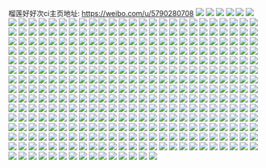 榴莲好好次ci主页地址: https://weibo.com/u/5790280708 
![](https://wx4.sinaimg.cn/mw2000/006jRqwkgy1h94dehfdhvj30u01syjw3.jpg) 
![](https://wx4.sinaimg.cn/mw2000/006jRqwkgy1h945n4yld0j30u01sydk5.jpg) 
![](https://wx4.sinaimg.cn/mw2000/006jRqwkgy1h92jctclkcj30u011p7bg.jpg) 
![](https://wx4.sinaimg.cn/mw2000/006jRqwkgy1h907l59gknj30u01hcnd0.jpg) 
![](https://wx4.sinaimg.cn/mw2000/006jRqwkgy1h907l4nckfj30u01hck5c.jpg) 
![](https://wx4.sinaimg.cn/mw2000/006jRqwkgy1h88nx9wt2mj30u0140n4g.jpg) 
![](https://wx4.sinaimg.cn/mw2000/006jRqwkgy1h88nx8t9axj30u0191n67.jpg) 
![](https://wx4.sinaimg.cn/mw2000/006jRqwkgy1h88nx9ddfsj30u0140jyn.jpg) 
![](https://wx4.sinaimg.cn/mw2000/006jRqwkgy1h88nxc094lj30u0140n3c.jpg) 
![](https://wx4.sinaimg.cn/mw2000/006jRqwkgy1h88nx85jfkj30u013idkm.jpg) 
![](https://wx4.sinaimg.cn/mw2000/006jRqwkgy1h88nxbha1mj30u0140grt.jpg) 
![](https://wx4.sinaimg.cn/mw2000/006jRqwkgy1h88nxai9hfj30u014045l.jpg) 
![](https://wx4.sinaimg.cn/mw2000/006jRqwkgy1h88nxazwazj30u0140afu.jpg) 
![](https://wx4.sinaimg.cn/mw2000/006jRqwkgy1h88nxcij91j30u014045k.jpg) 
![](https://wx4.sinaimg.cn/mw2000/006jRqwkgy1h8595b1x5vj30tc0tc40a.jpg) 
![](https://wx4.sinaimg.cn/mw2000/006jRqwkgy1h82r7xejmij30u014044l.jpg) 
![](https://wx4.sinaimg.cn/mw2000/006jRqwkgy1h82r7wk6eqj30u01400yf.jpg) 
![](https://wx4.sinaimg.cn/mw2000/006jRqwkgy1h82r7wxsn5j30u0140al6.jpg) 
![](https://wx4.sinaimg.cn/mw2000/006jRqwkgy1h7ecrugshgj30u0140qdi.jpg) 
![](https://wx4.sinaimg.cn/mw2000/006jRqwkgy1h7ecruul4fj30u014045a.jpg) 
![](https://wx4.sinaimg.cn/mw2000/006jRqwkgy1h7ecs0b992j30u0140n6a.jpg) 
![](https://wx4.sinaimg.cn/mw2000/006jRqwkgy1h7ecs0s313j30u0140whq.jpg) 
![](https://wx4.sinaimg.cn/mw2000/006jRqwkgy1h7ecrzsf3ij30u01hc10y.jpg) 
![](https://wx4.sinaimg.cn/mw2000/006jRqwkgy1h7c6leyairj31400u0wke.jpg) 
![](https://wx4.sinaimg.cn/mw2000/006jRqwkgy1h7c6l61pk3j31230sk47v.jpg) 
![](https://wx4.sinaimg.cn/mw2000/006jRqwkgy1h75wc01k6aj30u00u0qb8.jpg) 
![](https://wx4.sinaimg.cn/mw2000/006jRqwkgy1h75wbv8o1pj30u00u0myl.jpg) 
![](https://wx4.sinaimg.cn/mw2000/006jRqwkgy1h75wc13uswj30u01hctn6.jpg) 
![](https://wx4.sinaimg.cn/mw2000/006jRqwkgy1h71dw5uhi2j31410u0k1u.jpg) 
![](https://wx4.sinaimg.cn/mw2000/006jRqwkgy1h71dw59l1nj31400u0am0.jpg) 
![](https://wx4.sinaimg.cn/mw2000/006jRqwkgy1h6vtfzxvfsj30u014013f.jpg) 
![](https://wx4.sinaimg.cn/mw2000/006jRqwkgy1h6vtg1lx9gj30u01407df.jpg) 
![](https://wx4.sinaimg.cn/mw2000/006jRqwkgy1h6vtg4agunj30u0140qcv.jpg) 
![](https://wx4.sinaimg.cn/mw2000/006jRqwkgy1h6vtg3wydej30u0140k3w.jpg) 
![](https://wx4.sinaimg.cn/mw2000/006jRqwkgy1h6vtg2eyg8j30u0140n76.jpg) 
![](https://wx4.sinaimg.cn/mw2000/006jRqwkgy1h6vtg30ffaj30u0141k66.jpg) 
![](https://wx4.sinaimg.cn/mw2000/006jRqwkgy1h6vtg22d0dj30u014013i.jpg) 
![](https://wx4.sinaimg.cn/mw2000/006jRqwkgy1h6vtg17kfsj30u0140qfk.jpg) 
![](https://wx4.sinaimg.cn/mw2000/006jRqwkgy1h6tbdqilryj30u0140n11.jpg) 
![](https://wx4.sinaimg.cn/mw2000/006jRqwkgy1h6tbdngksfj30u0140q88.jpg) 
![](https://wx4.sinaimg.cn/mw2000/006jRqwkgy1h6tbdpppjsj30u0140n4g.jpg) 
![](https://wx4.sinaimg.cn/mw2000/006jRqwkgy1h6tbdyf3qaj30sg7dh7wi.jpg) 
![](https://wx4.sinaimg.cn/mw2000/006jRqwkgy1h6tbduc1vjj30sg5uye81.jpg) 
![](https://wx4.sinaimg.cn/mw2000/006jRqwkgy1h6tbe1nzufj30sg5ejnpd.jpg) 
![](https://wx4.sinaimg.cn/mw2000/006jRqwkgy1h6tbdmwkpcj30u00u043k.jpg) 
![](https://wx4.sinaimg.cn/mw2000/006jRqwkgy1h6tbdp1cljj30u0140wma.jpg) 
![](https://wx4.sinaimg.cn/mw2000/006jRqwkgy1h6tbdocmd7j30u014011m.jpg) 
![](https://wx4.sinaimg.cn/mw2000/006jRqwkgy1h6ny84t3ijj30u0140jx5.jpg) 
![](https://wx4.sinaimg.cn/mw2000/006jRqwkgy1h6ny858cjtj30u01417an.jpg) 
![](https://wx4.sinaimg.cn/mw2000/006jRqwkgy1h6m2y7authj30u0140thb.jpg) 
![](https://wx4.sinaimg.cn/mw2000/006jRqwkgy1h6m2y8v20dj30u0140wnn.jpg) 
![](https://wx4.sinaimg.cn/mw2000/006jRqwkgy1h6m2yahyluj30u011igwr.jpg) 
![](https://wx4.sinaimg.cn/mw2000/006jRqwkgy1h6m2y6nq0hj30u00u0tfz.jpg) 
![](https://wx4.sinaimg.cn/mw2000/006jRqwkgy1h6m2y7qkcvj30u0140aez.jpg) 
![](https://wx4.sinaimg.cn/mw2000/006jRqwkgy1h6m2y98h02j30u10u078m.jpg) 
![](https://wx4.sinaimg.cn/mw2000/006jRqwkgy1h6m2y9s3ktj30u0140jzj.jpg) 
![](https://wx4.sinaimg.cn/mw2000/006jRqwkgy1h6m2y89fjsj30u00u0q98.jpg) 
![](https://wx4.sinaimg.cn/mw2000/006jRqwkgy1h6m2yb22hsj30u0191ajs.jpg) 
![](https://wx4.sinaimg.cn/mw2000/006jRqwkgy1h6fl3w14toj30u01sywgy.jpg) 
![](https://wx4.sinaimg.cn/mw2000/006jRqwkgy1h6fl3wuswfj30u01sygn3.jpg) 
![](https://wx4.sinaimg.cn/mw2000/006jRqwkgy1h6d6hrfj6qj30u01syte1.jpg) 
![](https://wx4.sinaimg.cn/mw2000/006jRqwkgy1h6azx4cbqej30u018zn0v.jpg) 
![](https://wx4.sinaimg.cn/mw2000/006jRqwkgy1h6azx56rpoj31400u0dlc.jpg) 
![](https://wx4.sinaimg.cn/mw2000/006jRqwkgy1h6azx2s2kjj30u0140q41.jpg) 
![](https://wx4.sinaimg.cn/mw2000/006jRqwkgy1h6azx3e51ej30u0140gmp.jpg) 
![](https://wx4.sinaimg.cn/mw2000/006jRqwkgy1h5mh82q6m4j30u013zdkw.jpg) 
![](https://wx4.sinaimg.cn/mw2000/006jRqwkgy1h5mh1g1q3zj30u0140450.jpg) 
![](https://wx4.sinaimg.cn/mw2000/006jRqwkgy1h5lm9z3vmyj30u01hcwmf.jpg) 
![](https://wx4.sinaimg.cn/mw2000/006jRqwkgy1h5kn290yauj30u00u0wk2.jpg) 
![](https://wx4.sinaimg.cn/mw2000/006jRqwkgy1h5i4lw9o3rj30u0140dn6.jpg) 
![](https://wx4.sinaimg.cn/mw2000/006jRqwkgy1h5i4lx5105j30u014047n.jpg) 
![](https://wx4.sinaimg.cn/mw2000/006jRqwkgy1h5i4lwoc7kj30u00u0n54.jpg) 
![](https://wx4.sinaimg.cn/mw2000/006jRqwkgy1h5i4lvswauj30u10u0n2k.jpg) 
![](https://wx4.sinaimg.cn/mw2000/006jRqwkgy1h5hjb7lj6nj30u0140gx2.jpg) 
![](https://wx4.sinaimg.cn/mw2000/006jRqwkgy1h5fmn0z0g0j30u01407cs.jpg) 
![](https://wx4.sinaimg.cn/mw2000/006jRqwkgy1h5fmn27gnaj30u0140n50.jpg) 
![](https://wx4.sinaimg.cn/mw2000/006jRqwkgy1h5fmn1nqopj30u0140qct.jpg) 
![](https://wx4.sinaimg.cn/mw2000/006jRqwkgy1h5fmrgag5oj30u00u00vu.jpg) 
![](https://wx4.sinaimg.cn/mw2000/006jRqwkgy1h5fmn2oqz3j30u00u0gqm.jpg) 
![](https://wx4.sinaimg.cn/mw2000/006jRqwkgy1h5b39eiwhsj31400u0akh.jpg) 
![](https://wx4.sinaimg.cn/mw2000/006jRqwkgy1h5b39f3mljj30u013jwmi.jpg) 
![](https://wx4.sinaimg.cn/mw2000/006jRqwkgy1h5b39g9yfvj30u00u0n6m.jpg) 
![](https://wx4.sinaimg.cn/mw2000/006jRqwkgy1h594nyfszjj30u01hczvh.jpg) 
![](https://wx4.sinaimg.cn/mw2000/006jRqwkgy1h594ny1f5dj30u00u0gw1.jpg) 
![](https://wx4.sinaimg.cn/mw2000/006jRqwkgy1h552moucqvj30u01sygq9.jpg) 
![](https://wx4.sinaimg.cn/mw2000/006jRqwkgy1h50ms88kv5j30u01400y6.jpg) 
![](https://wx4.sinaimg.cn/mw2000/006jRqwkgy1h4zk41qe3pj30u01sytek.jpg) 
![](https://wx4.sinaimg.cn/mw2000/006jRqwkgy1h4jjl4kne6j32c02c0x6q.jpg) 
![](https://wx4.sinaimg.cn/mw2000/006jRqwkgy1h4jjl0upm6j31df1dett3.jpg) 
![](https://wx4.sinaimg.cn/mw2000/006jRqwkgy1h4iyj2qo2wj30u00u0wiw.jpg) 
![](https://wx4.sinaimg.cn/mw2000/006jRqwkgy1h4h8h83lwcj31400u0thj.jpg) 
![](https://wx4.sinaimg.cn/mw2000/006jRqwkgy1h4h8h9xcrcj30u00u0afd.jpg) 
![](https://wx4.sinaimg.cn/mw2000/006jRqwkgy1h4ddjebpe4j30u0140thd.jpg) 
![](https://wx4.sinaimg.cn/mw2000/006jRqwkgy1h4ddjdpcq3j30u0140wnt.jpg) 
![](https://wx4.sinaimg.cn/mw2000/006jRqwkgy1h4ddjf7syqj30u014011v.jpg) 
![](https://wx4.sinaimg.cn/mw2000/006jRqwkgy1h4715qpfdwj30mi0midfs.jpg) 
![](https://wx4.sinaimg.cn/mw2000/006jRqwkgy1h3yq55dp55j30u00u0wlx.jpg) 
![](https://wx4.sinaimg.cn/mw2000/006jRqwkgy1h3yq57ci82j30u00u0k00.jpg) 
![](https://wx4.sinaimg.cn/mw2000/006jRqwkgy1h3yq56cc01j30u00u0tgh.jpg) 
![](https://wx4.sinaimg.cn/mw2000/006jRqwkgy1h3wfapppunj30u01400xt.jpg) 
![](https://wx4.sinaimg.cn/mw2000/006jRqwkgy1h3wfarxoluj30u00u044e.jpg) 
![](https://wx4.sinaimg.cn/mw2000/006jRqwkgy1h3wfase1bpj30u00u0n4c.jpg) 
![](https://wx4.sinaimg.cn/mw2000/006jRqwkgy1h3wfass7adj30u00u0tek.jpg) 
![](https://wx4.sinaimg.cn/mw2000/006jRqwkgy1h3wfaqszthj30u10u00wh.jpg) 
![](https://wx4.sinaimg.cn/mw2000/006jRqwkgy1h3wfatekhxj30u00u0gre.jpg) 
![](https://wx4.sinaimg.cn/mw2000/006jRqwkgy1h3wfargixpj30u0140dp7.jpg) 
![](https://wx4.sinaimg.cn/mw2000/006jRqwkgy1h3wfap3uknj30u014012t.jpg) 
![](https://wx4.sinaimg.cn/mw2000/006jRqwkly1h3pggrh7p2j30u00u0tcn.jpg) 
![](https://wx4.sinaimg.cn/mw2000/006jRqwkly1h3pggu168fj30u10u0ahc.jpg) 
![](https://wx4.sinaimg.cn/mw2000/006jRqwkly1h3pggtfk16j30u00u07er.jpg) 
![](https://wx4.sinaimg.cn/mw2000/006jRqwkly1h3pggsekd3j30u00u0k1u.jpg) 
![](https://wx4.sinaimg.cn/mw2000/006jRqwkgy1h3p38kqqiwj30u018z453.jpg) 
![](https://wx4.sinaimg.cn/mw2000/006jRqwkgy1h3n3tuewqqj30u01400zf.jpg) 
![](https://wx4.sinaimg.cn/mw2000/006jRqwkgy1h3n3tuvpwqj31400u00xo.jpg) 
![](https://wx4.sinaimg.cn/mw2000/006jRqwkgy1h3n3ttrxmmj30u0140q8q.jpg) 
![](https://wx4.sinaimg.cn/mw2000/006jRqwkgy1h3jpldmbssj30su1fbdkb.jpg) 
![](https://wx4.sinaimg.cn/mw2000/006jRqwkgy1h3i4fc25trj30u01sy7a0.jpg) 
![](https://wx4.sinaimg.cn/mw2000/006jRqwkgy1h3453v5f92j30u0140gq5.jpg) 
![](https://wx4.sinaimg.cn/mw2000/006jRqwkgy1h30uf5y4wyj30tx0r177n.jpg) 
![](https://wx4.sinaimg.cn/mw2000/006jRqwkgy1h2zn2gylfbj30u01sy46h.jpg) 
![](https://wx4.sinaimg.cn/mw2000/006jRqwkgy1h2yk9qi72ij30re10pain.jpg) 
![](https://wx4.sinaimg.cn/mw2000/006jRqwkgy1h2xodk6f1vj30i909u3zd.jpg) 
![](https://wx4.sinaimg.cn/mw2000/006jRqwkgy1h2rpkutp1bj30pj1lrdyo.jpg) 
![](https://wx4.sinaimg.cn/mw2000/006jRqwkgy1h2qpc0euv8j32bz2bzb2b.jpg) 
![](https://wx4.sinaimg.cn/mw2000/006jRqwkgy1h2qpfjzp5sj32bz2bzqv9.jpg) 
![](https://wx4.sinaimg.cn/mw2000/006jRqwkgy1h2qpgjxzuqj32bz2bznpg.jpg) 
![](https://wx4.sinaimg.cn/mw2000/006jRqwkgy1h2qpdsuskcj32bz2bze83.jpg) 
![](https://wx4.sinaimg.cn/mw2000/006jRqwkgy1h2qpfw4uumj33402c0b2a.jpg) 
![](https://wx4.sinaimg.cn/mw2000/006jRqwkgy1h2qpeqygvwj32c03407wk.jpg) 
![](https://wx4.sinaimg.cn/mw2000/006jRqwkgy1h2qpd65vhfj32c0340u0z.jpg) 
![](https://wx4.sinaimg.cn/mw2000/006jRqwkgy1h2qpfre52mj32bz2bzqv5.jpg) 
![](https://wx4.sinaimg.cn/mw2000/006jRqwkgy1h2qpce23smj321t2qfu0y.jpg) 
![](https://wx4.sinaimg.cn/mw2000/006jRqwkgy1h2ptr5jercj31sc2dsqv6.jpg) 
![](https://wx4.sinaimg.cn/mw2000/006jRqwkgy1h2l2l1tsjkj30wi1yckjl.jpg) 
![](https://wx4.sinaimg.cn/mw2000/006jRqwkgy1h2k17nn0m7j30wi1ycqfw.jpg) 
![](https://wx4.sinaimg.cn/mw2000/006jRqwkgy1h2i7xx697jj3094094q33.jpg) 
![](https://wx4.sinaimg.cn/mw2000/006jRqwkgy1h2cizqltlpj30wi1yc1ky.jpg) 
![](https://wx4.sinaimg.cn/mw2000/006jRqwkgy1h2cizofh2zj30wi1yc000.jpg) 
![](https://wx4.sinaimg.cn/mw2000/006jRqwkgy1h2a2n1dt3cj30n01dsatp.jpg) 
![](https://wx4.sinaimg.cn/mw2000/006jRqwkgy1h23stqfvjej30u00u00y5.jpg) 
![](https://wx4.sinaimg.cn/mw2000/006jRqwkgy1h23dwri5r3j30u00u07bx.jpg) 
![](https://wx4.sinaimg.cn/mw2000/006jRqwkgy1h23c13nubxj30n01dsqat.jpg) 
![](https://wx4.sinaimg.cn/mw2000/006jRqwkgy1h2125acdhvj30k5194tar.jpg) 
![](https://wx4.sinaimg.cn/mw2000/006jRqwkgy1h2125au12fj30u00u0788.jpg) 
![](https://wx4.sinaimg.cn/mw2000/006jRqwkgy1h1trug5gsvj30j60igt9w.jpg) 
![](https://wx4.sinaimg.cn/mw2000/006jRqwkgy1h18iws5t9wj3228228e82.jpg) 
![](https://wx4.sinaimg.cn/mw2000/006jRqwkgy1h18iw1gokdj32c03407wl.jpg) 
![](https://wx4.sinaimg.cn/mw2000/006jRqwkgy1h18iw4yo5yj329e30i1l1.jpg) 
![](https://wx4.sinaimg.cn/mw2000/006jRqwkgy1h18iwvgb3sj32c0340hdv.jpg) 
![](https://wx4.sinaimg.cn/mw2000/006jRqwkgy1h18ek3c0hpj32c02bz7wj.jpg) 
![](https://wx4.sinaimg.cn/mw2000/006jRqwkgy1h0t4k04jwyj30u0140jvz.jpg) 
![](https://wx4.sinaimg.cn/mw2000/006jRqwkgy1h0rdyryrbcj31lw1lwb10.jpg) 
![](https://wx4.sinaimg.cn/mw2000/006jRqwkgy1h0rdygegw9j33402c0hdu.jpg) 
![](https://wx4.sinaimg.cn/mw2000/006jRqwkgy1h0rdyt629ij31rg1rg1kx.jpg) 
![](https://wx4.sinaimg.cn/mw2000/006jRqwkgy1h0rdyibdjij32c03404qq.jpg) 
![](https://wx4.sinaimg.cn/mw2000/006jRqwkgy1h0rdymksm1j32c02c0e82.jpg) 
![](https://wx4.sinaimg.cn/mw2000/006jRqwkgy1h0rdykf2i8j32c02bzb2a.jpg) 
![](https://wx4.sinaimg.cn/mw2000/006jRqwkgy1h0rdyoo0g4j32c02c0e82.jpg) 
![](https://wx4.sinaimg.cn/mw2000/006jRqwkgy1h0rdyr0au3j32c02c0kjm.jpg) 
![](https://wx4.sinaimg.cn/mw2000/006jRqwkgy1h0rdyeddgmj31p51p54ie.jpg) 
![](https://wx4.sinaimg.cn/mw2000/006jRqwkgy1h0nte2kbr0j31sc2ds4qq.jpg) 
![](https://wx4.sinaimg.cn/mw2000/006jRqwkgy1h0ntdwemptj32c02c0hdv.jpg) 
![](https://wx4.sinaimg.cn/mw2000/006jRqwkgy1h0nte688p4j31sc2dsx6p.jpg) 
![](https://wx4.sinaimg.cn/mw2000/006jRqwkgy1h0ntdzce6kj32c02c01ky.jpg) 
![](https://wx4.sinaimg.cn/mw2000/006jRqwkgy1h0ntekgv2kj32c02c01ky.jpg) 
![](https://wx4.sinaimg.cn/mw2000/006jRqwkgy1h0nte3mt3yj30xs0xs7iw.jpg) 
![](https://wx4.sinaimg.cn/mw2000/006jRqwkgy1h0n0l233b9j30u01t0dqd.jpg) 
![](https://wx4.sinaimg.cn/mw2000/006jRqwkgy1h0mea0uxssj30u03p17wh.jpg) 
![](https://wx4.sinaimg.cn/mw2000/006jRqwkgy1h0mbjhb9gmj30ql0mjgo1.jpg) 
![](https://wx4.sinaimg.cn/mw2000/006jRqwkgy1h08tt3imzmj30u01t0dky.jpg) 
![](https://wx4.sinaimg.cn/mw2000/006jRqwkgy1h08cq2d3moj303a02z745.jpg) 
![](https://wx4.sinaimg.cn/mw2000/006jRqwkgy1h03wyh4dh2j31400u0td1.jpg) 
![](https://wx4.sinaimg.cn/mw2000/006jRqwkgy1h03wyi16u1j31400u0782.jpg) 
![](https://wx4.sinaimg.cn/mw2000/006jRqwkgy1h03638thrjj32eo37k1kz.jpg) 
![](https://wx4.sinaimg.cn/mw2000/006jRqwkgy1h01nzaxr2ej30u01t0440.jpg) 
![](https://wx4.sinaimg.cn/mw2000/006jRqwkgy1h01710ds5aj30qo0qogpm.jpg) 
![](https://wx4.sinaimg.cn/mw2000/006jRqwkgy1h01710wfzwj30qo0qoacv.jpg) 
![](https://wx4.sinaimg.cn/mw2000/006jRqwkgy1gzyus1v1raj32eo37kx6q.jpg) 
![](https://wx4.sinaimg.cn/mw2000/006jRqwkgy1gzyus4xs9rj32eo37k4qr.jpg) 
![](https://wx4.sinaimg.cn/mw2000/006jRqwkgy1gzwktrfhncj306g05wq2x.jpg) 
![](https://wx4.sinaimg.cn/mw2000/006jRqwkgy1gzu2yropw1j30u00u07as.jpg) 
![](https://wx4.sinaimg.cn/mw2000/006jRqwkgy1gzu2ytdhyqj30u00u00xv.jpg) 
![](https://wx4.sinaimg.cn/mw2000/006jRqwkgy1gzsx9dr4nlj30u01t07iq.jpg) 
![](https://wx4.sinaimg.cn/mw2000/006jRqwkgy1gzshv34xcuj30qo0dut9g.jpg) 
![](https://wx4.sinaimg.cn/mw2000/006jRqwkgy1gzs5f12blrj31400u010b.jpg) 
![](https://wx4.sinaimg.cn/mw2000/006jRqwkgy1gzqalvj696j31yb1ybb2a.jpg) 
![](https://wx4.sinaimg.cn/mw2000/006jRqwkgy1gzlr9ucekej30u01t0doe.jpg) 
![](https://wx4.sinaimg.cn/mw2000/006jRqwkgy1gzlc3ybbg9j306g05wt8v.jpg) 
![](https://wx4.sinaimg.cn/mw2000/006jRqwkgy1gzh381nh6jj322f22fb2a.jpg) 
![](https://wx4.sinaimg.cn/mw2000/006jRqwkgy1gzet377ip9j30qo0s3gqf.jpg) 
![](https://wx4.sinaimg.cn/mw2000/006jRqwkgy1gzess7zmtwj30sk0j1n5l.jpg) 
![](https://wx4.sinaimg.cn/mw2000/006jRqwkgy1gzcj7190ruj30qn0fc751.jpg) 
![](https://wx4.sinaimg.cn/mw2000/006jRqwkgy1gzcj7a3qugj30qo0pagn1.jpg) 
![](https://wx4.sinaimg.cn/mw2000/006jRqwkgy1gz6u3oclt3j30lb0eldgm.jpg) 
![](https://wx4.sinaimg.cn/mw2000/006jRqwkgy1gz6tz0g74bj30u01t0n0j.jpg) 
![](https://wx4.sinaimg.cn/mw2000/006jRqwkgy1gz5gv9v16hj306g05wt8v.jpg) 
![](https://wx4.sinaimg.cn/mw2000/006jRqwkgy1gyxivcknafj32c02c0qv6.jpg) 
![](https://wx4.sinaimg.cn/mw2000/006jRqwkgy1gyxbq7rrvcj30u01t0qdp.jpg) 
![](https://wx4.sinaimg.cn/mw2000/006jRqwkgy1gyxbeaerjpj31400u0q8x.jpg) 
![](https://wx4.sinaimg.cn/mw2000/006jRqwkgy1gyxb6joiesj30u00u0guz.jpg) 
![](https://wx4.sinaimg.cn/mw2000/006jRqwkgy1gyxb6mrhtlj30u00u013c.jpg) 
![](https://wx4.sinaimg.cn/mw2000/006jRqwkgy1gyxb6pa6h0j30u00u0wkk.jpg) 
![](https://wx4.sinaimg.cn/mw2000/006jRqwkgy1gyxb6qtancj30u00u0jwn.jpg) 
![](https://wx4.sinaimg.cn/mw2000/006jRqwkgy1gyx6e5exv4j30u01t0gvi.jpg) 
![](https://wx4.sinaimg.cn/mw2000/006jRqwkgy1gywxo9lq7lj30u01400wm.jpg) 
![](https://wx4.sinaimg.cn/mw2000/006jRqwkgy1gyvzkhxjvjj30u00y1n12.jpg) 
![](https://wx4.sinaimg.cn/mw2000/006jRqwkgy1gyvbwmob09j32c03404qr.jpg) 
![](https://wx4.sinaimg.cn/mw2000/006jRqwkgy1gyvbwfxhqvj31yo1h0b29.jpg) 
![](https://wx4.sinaimg.cn/mw2000/006jRqwkgy1gyvbwzr6p5j32c01r0u0x.jpg) 
![](https://wx4.sinaimg.cn/mw2000/006jRqwkgy1gyvbwr53j5j31f81wa4qp.jpg) 
![](https://wx4.sinaimg.cn/mw2000/006jRqwkgy1gyvbxop699j32c0340b2a.jpg) 
![](https://wx4.sinaimg.cn/mw2000/006jRqwkgy1gyvbx24rguj30vc15stph.jpg) 
![](https://wx4.sinaimg.cn/mw2000/006jRqwkgy1gyvbx6mgnhj32by33zx6q.jpg) 
![](https://wx4.sinaimg.cn/mw2000/006jRqwkgy1gyvbxq0w03j30mg0cmmzk.jpg) 
![](https://wx4.sinaimg.cn/mw2000/006jRqwkgy1gyvbxhxy1qj32c02c0x6q.jpg) 
![](https://wx4.sinaimg.cn/mw2000/006jRqwkgy1gyu5yc6r3kj319j1kwdox.jpg) 
![](https://wx4.sinaimg.cn/mw2000/006jRqwkgy1gyu5sr1u8rj30u00u0tbv.jpg) 
![](https://wx4.sinaimg.cn/mw2000/006jRqwkgy1gyu5sseezfj30u00u0n0b.jpg) 
![](https://wx4.sinaimg.cn/mw2000/006jRqwkgy1gyu5stjbu5j30u00u0tc1.jpg) 
![](https://wx4.sinaimg.cn/mw2000/006jRqwkgy1gyu5sxmz01j31o01o07wh.jpg) 
![](https://wx4.sinaimg.cn/mw2000/006jRqwkgy1gytjxujiejj30fa1f6td5.jpg) 
![](https://wx4.sinaimg.cn/mw2000/006jRqwkgy1gyj81jhtamj30u0140wiy.jpg) 
![](https://wx4.sinaimg.cn/mw2000/006jRqwkgy1gyi4p8f96sj30u01t0k1l.jpg) 
![](https://wx4.sinaimg.cn/mw2000/006jRqwkgy1gycnaqql9uj32eo37k1kz.jpg) 
![](https://wx4.sinaimg.cn/mw2000/006jRqwkgy1gycnbdrtrrj30u01400y6.jpg) 
![](https://wx4.sinaimg.cn/mw2000/006jRqwkgy1gycn01cvb6j30e70e73yu.jpg) 
![](https://wx4.sinaimg.cn/mw2000/006jRqwkgy1gy8teayda8j30u01t011p.jpg) 
![](https://wx4.sinaimg.cn/mw2000/006jRqwkgy1gy8lwnlli9j30u0140wmp.jpg) 
![](https://wx4.sinaimg.cn/mw2000/006jRqwkgy1gy4jmqclk2j30rd0nhdh7.jpg) 
![](https://wx4.sinaimg.cn/mw2000/006jRqwkgy1gy2ydtkhtrj30u0140grc.jpg) 
![](https://wx4.sinaimg.cn/mw2000/006jRqwkgy1gy0g9njdh6j30u01t04c2.jpg) 
![](https://wx4.sinaimg.cn/mw2000/006jRqwkgy1gxxgexz10zj32c02c0e82.jpg) 
![](https://wx4.sinaimg.cn/mw2000/006jRqwkgy1gxqghbp0fmj32dc35se86.jpg) 
![](https://wx4.sinaimg.cn/mw2000/006jRqwkgy1gxbk0cg0wtj32c02c07wi.jpg) 
![](https://wx4.sinaimg.cn/mw2000/006jRqwkgy1gx6pzcr9v0j31400u0458.jpg) 
![](https://wx4.sinaimg.cn/mw2000/006jRqwkgy1gx24uhh5mzj30jg0gijsn.jpg) 
![](https://wx4.sinaimg.cn/mw2000/006jRqwkgy1gwmc7iix13j32892z0npe.jpg) 
![](https://wx4.sinaimg.cn/mw2000/006jRqwkgy1gwmc7wvqigj32c0340x6q.jpg) 
![](https://wx4.sinaimg.cn/mw2000/006jRqwkgy1gwe6dp6x4cj30p20es3zz.jpg) 
![](https://wx4.sinaimg.cn/mw2000/006jRqwkgy1gw630axeugj30qo0hldh2.jpg) 
![](https://wx4.sinaimg.cn/mw2000/006jRqwkgy1gw1cbjsqv3j32eo37kx6p.jpg) 
![](https://wx4.sinaimg.cn/mw2000/006jRqwkgy1gw1cbe02ulj32eo37k4qq.jpg) 
![](https://wx4.sinaimg.cn/mw2000/006jRqwkgy1gvyzsxf5tej30q01f6q98.jpg) 
![](https://wx4.sinaimg.cn/mw2000/006jRqwkgy1gvxs6c49yyj32c02c07wi.jpg) 
![](https://wx4.sinaimg.cn/mw2000/006jRqwkgy1gvxs5onzvdj32eo37k4qr.jpg) 
![](https://wx4.sinaimg.cn/mw2000/006jRqwkgy1gvxs6h6leoj32eo37knpe.jpg) 
![](https://wx4.sinaimg.cn/mw2000/006jRqwkgy1gvxs66p3l3j32eo37khdv.jpg) 
![](https://wx4.sinaimg.cn/mw2000/006jRqwkgy1gvxs5vg7v2j32eo37k1l1.jpg) 
![](https://wx4.sinaimg.cn/mw2000/006jRqwkgy1gvxs60zdi5j32eo37kx6q.jpg) 
![](https://wx4.sinaimg.cn/mw2000/006jRqwkgy1gvw8yecaotj32eo37kx6q.jpg) 
![](https://wx4.sinaimg.cn/mw2000/006jRqwkgy1gvu3lbvjhqj32eo37khdv.jpg) 
![](https://wx4.sinaimg.cn/mw2000/006jRqwkgy1gvqow527ikj60u01t018402.jpg) 
![](https://wx4.sinaimg.cn/mw2000/006jRqwkgy1gvnjd499rhj62c0340kjn02.jpg) 
![](https://wx4.sinaimg.cn/mw2000/006jRqwkgy1gvnjdbpud8j62c0340b2c02.jpg) 
![](https://wx4.sinaimg.cn/mw2000/006jRqwkgy1gvnjdhv8x2j62c02c0hdv02.jpg) 
![](https://wx4.sinaimg.cn/mw2000/006jRqwkgy1gvnjdqf01cj62c0340x6t02.jpg) 
![](https://wx4.sinaimg.cn/mw2000/006jRqwkgy1gvnjdxkllsj62eo37ku1102.jpg) 
![](https://wx4.sinaimg.cn/mw2000/006jRqwkgy1gvnje4g4h6j62eo37kx6s02.jpg) 
![](https://wx4.sinaimg.cn/mw2000/006jRqwkgy1gvnjebj70tj62eo37kb2e02.jpg) 
![](https://wx4.sinaimg.cn/mw2000/006jRqwkgy1gvnjehtfbqj62eo37k1l202.jpg) 
![](https://wx4.sinaimg.cn/mw2000/006jRqwkgy1gvnjen2qomj62eo37kx6t02.jpg) 
![](https://wx4.sinaimg.cn/mw2000/006jRqwkgy1gvmgacrjylj60qo0qo41t02.jpg) 
![](https://wx4.sinaimg.cn/mw2000/006jRqwkgy1gvmgae5yb0j60qo0qowl602.jpg) 
![](https://wx4.sinaimg.cn/mw2000/006jRqwkgy1gvmgag54z1j60qo0qo12h02.jpg) 
![](https://wx4.sinaimg.cn/mw2000/006jRqwkgy1gvmgahj5lfj60qo0qoqaz02.jpg) 
![](https://wx4.sinaimg.cn/mw2000/006jRqwkgy1gvmg04fbhnj62eo37ku1002.jpg) 
![](https://wx4.sinaimg.cn/mw2000/006jRqwkgy1gvmgaj1vvlj60qo0qogpd02.jpg) 
![](https://wx4.sinaimg.cn/mw2000/006jRqwkgy1gvmgakh1pfj60qo0qoq5p02.jpg) 
![](https://wx4.sinaimg.cn/mw2000/006jRqwkgy1gvmgaly30pj60qo0qowne02.jpg) 
![](https://wx4.sinaimg.cn/mw2000/006jRqwkgy1gvmgd3f22aj60qo0qodjn02.jpg) 
![](https://wx4.sinaimg.cn/mw2000/006jRqwkgy1gvk4j1wtqoj62c02c07wk02.jpg) 
![](https://wx4.sinaimg.cn/mw2000/006jRqwkgy1gvixg4x9wvj60u01t04dj02.jpg) 
![](https://wx4.sinaimg.cn/mw2000/006jRqwkgy1gvixg7mg9jj60u01t0wsi02.jpg) 
![](https://wx4.sinaimg.cn/mw2000/006jRqwkgy1gvixgalwhjj60u01t0ao902.jpg) 
![](https://wx4.sinaimg.cn/mw2000/006jRqwkgy1gvbmdxze5mj60u00u0aev02.jpg) 
![](https://wx4.sinaimg.cn/mw2000/006jRqwkgy1gupodn33bkj60u00k0q6l02.jpg) 
![](https://wx4.sinaimg.cn/mw2000/006jRqwkgy1gupodollryj60u00k0gpk02.jpg) 
![](https://wx4.sinaimg.cn/mw2000/006jRqwkgy1guokvqzqr3j60qo1ben2602.jpg) 
![](https://wx4.sinaimg.cn/mw2000/006jRqwkgy1gunjxyugtgj62c02c0hdu02.jpg) 
![](https://wx4.sinaimg.cn/mw2000/006jRqwkgy1gunjy6ki92j62c02c0kjl02.jpg) 
![](https://wx4.sinaimg.cn/mw2000/006jRqwkgy1gunjwc6hq5j60qo0qun5g02.jpg) 
![](https://wx4.sinaimg.cn/mw2000/006jRqwkgy1gunjwwrofdj62c02c01ky02.jpg) 
![](https://wx4.sinaimg.cn/mw2000/006jRqwkgy1gunjwdy9e1j60u00u0wgv02.jpg) 
![](https://wx4.sinaimg.cn/mw2000/006jRqwkgy1gunjxaoxn5j62c02c0b2b02.jpg) 
![](https://wx4.sinaimg.cn/mw2000/006jRqwkgy1gunjyka0tcj62c02c0x6p02.jpg) 
![](https://wx4.sinaimg.cn/mw2000/006jRqwkgy1gunjyt453nj62c02c01ky02.jpg) 
![](https://wx4.sinaimg.cn/mw2000/006jRqwkgy1gunjwofrxoj62c02c0u0x02.jpg) 
![](https://wx4.sinaimg.cn/mw2000/006jRqwkgy1gunjwg12onj60qo0qo44402.jpg) 
![](https://wx4.sinaimg.cn/mw2000/006jRqwkgy1gunjxghieaj62eo37ke8202.jpg) 
![](https://wx4.sinaimg.cn/mw2000/006jRqwkgy1gunjxo6iiqj637k2eohdu02.jpg) 
![](https://wx4.sinaimg.cn/mw2000/006jRqwkgy1gunjyd3b9mj62c02c0kjl02.jpg) 
![](https://wx4.sinaimg.cn/mw2000/006jRqwkgy1gumk1p1e2yj60qo13vwgw02.jpg) 
![](https://wx4.sinaimg.cn/mw2000/006jRqwkgy1gumh60kakfj61400u0jxa02.jpg) 
![](https://wx4.sinaimg.cn/mw2000/006jRqwkgy1gulevf8mrlj62c02c07wh02.jpg) 
![](https://wx4.sinaimg.cn/mw2000/006jRqwkgy1gulevka06ij62c02c0npd02.jpg) 
![](https://wx4.sinaimg.cn/mw2000/006jRqwkgy1gulevvwew6j62c02c0u0x02.jpg) 
![](https://wx4.sinaimg.cn/mw2000/006jRqwkgy1gulevnigd0j62c02c01kx02.jpg) 
![](https://wx4.sinaimg.cn/mw2000/006jRqwkgy1gulew9dh85j62c0340npe02.jpg) 
![](https://wx4.sinaimg.cn/mw2000/006jRqwkgy1gulewbyrt4j62c02c01kx02.jpg) 
![](https://wx4.sinaimg.cn/mw2000/006jRqwkgy1gulewjlql2j62c0340npe02.jpg) 
![](https://wx4.sinaimg.cn/mw2000/006jRqwkgy1gulewq1d16j62c02c04qq02.jpg) 
![](https://wx4.sinaimg.cn/mw2000/006jRqwkgy1gulewuzzjkj62c02c0u0x02.jpg) 
![](https://wx4.sinaimg.cn/mw2000/006jRqwkgy1gulex1vyp0j62c02c0b2a02.jpg) 
![](https://wx4.sinaimg.cn/mw2000/006jRqwkgy1gulex78lpoj61r03404qq02.jpg) 
![](https://wx4.sinaimg.cn/mw2000/006jRqwkgy1gudcy4fgu6j62c02c07wh02.jpg) 
![](https://wx4.sinaimg.cn/mw2000/006jRqwkgy1gudcymratbj61sa2dox1n02.jpg) 
![](https://wx4.sinaimg.cn/mw2000/006jRqwkgy1gudcy9kvp6j62c0340npf02.jpg) 
![](https://wx4.sinaimg.cn/mw2000/006jRqwkgy1gudcyfkuudj623o23ohdu02.jpg) 
![](https://wx4.sinaimg.cn/mw2000/006jRqwkgy1gudcys0hq7j62082oc1ky02.jpg) 
![](https://wx4.sinaimg.cn/mw2000/006jRqwkgy1gudcyk6vnvj61xy1xyqv502.jpg) 
![](https://wx4.sinaimg.cn/mw2000/006jRqwkgy1gudcyvsuuyj60wi0wiq9t02.jpg) 
![](https://wx4.sinaimg.cn/mw2000/006jRqwkgy1gudcz3xrhsj62c0340kjm02.jpg) 
![](https://wx4.sinaimg.cn/mw2000/006jRqwkgy1gudcz5p9l6j60wi0wijxe02.jpg) 
![](https://wx4.sinaimg.cn/mw2000/006jRqwkgy1gudcz73w98j60u00u0ag502.jpg) 
![](https://wx4.sinaimg.cn/mw2000/006jRqwkgy1gudcz89pw3j60u00u0n1k02.jpg) 
![](https://wx4.sinaimg.cn/mw2000/006jRqwkgy1gudcz9nf0wj60u00u07a402.jpg) 
![](https://wx4.sinaimg.cn/mw2000/006jRqwkgy1gudczb05m7j60u0140wpb02.jpg) 
![](https://wx4.sinaimg.cn/mw2000/006jRqwkgy1gudczge5f3j62c0340npe02.jpg) 
![](https://wx4.sinaimg.cn/mw2000/006jRqwkgy1gudczlevefj62c0340qv602.jpg) 
![](https://wx4.sinaimg.cn/mw2000/006jRqwkgy1gudczr3jcfj62c02c01kz02.jpg) 
![](https://wx4.sinaimg.cn/mw2000/006jRqwkgy1gudczytuehj62c03404qr02.jpg) 
![](https://wx4.sinaimg.cn/mw2000/006jRqwkgy1gudd08lqi1j62c02c0qv602.jpg) 
![](https://wx4.sinaimg.cn/mw2000/006jRqwkgy1guc8tg3jfrj60qn05675i02.jpg) 
![](https://wx4.sinaimg.cn/mw2000/006jRqwkgy1gu9wefp37jj60qo0qo40202.jpg) 
![](https://wx4.sinaimg.cn/mw2000/006jRqwkgy1gu8nulp0bqj61sg1sg4mm02.jpg) 
![](https://wx4.sinaimg.cn/mw2000/006jRqwkgy1gu4qv9j0ruj60u01t00zy02.jpg) 
![](https://wx4.sinaimg.cn/mw2000/006jRqwkgy1gu4qvb83upj60u01t0q9j02.jpg) 
![](https://wx4.sinaimg.cn/mw2000/006jRqwkgy1gu4qvddaf7j60u01t0dnh02.jpg) 
![](https://wx4.sinaimg.cn/mw2000/006jRqwkgy1gu4qvfek3pj60u01t07bh02.jpg) 
![](https://wx4.sinaimg.cn/mw2000/006jRqwkgy1gu2wnbzmboj62c02c0x6p02.jpg) 
![](https://wx4.sinaimg.cn/mw2000/006jRqwkgy1gu2wnhz7bsj62c02c0e8202.jpg) 
![](https://wx4.sinaimg.cn/mw2000/006jRqwkgy1gtxtabdwzzj60u00u0wid02.jpg) 
![](https://wx4.sinaimg.cn/mw2000/006jRqwkgy1gtlgfos9ljj60u01t04bi02.jpg) 
![](https://wx4.sinaimg.cn/mw2000/006jRqwkgy1gtgyxah4zyj62c02c0e8202.jpg) 
![](https://wx4.sinaimg.cn/mw2000/006jRqwkgy1gtgyxh1s0dj62c02c04qr02.jpg) 
![](https://wx4.sinaimg.cn/mw2000/006jRqwkgy1gtgyxmmcfmj625i25inpe02.jpg) 
![](https://wx4.sinaimg.cn/mw2000/006jRqwkgy1gtgyxvepj7j622135s4qt02.jpg) 
![](https://wx4.sinaimg.cn/mw2000/006jRqwkgy1gsthzrlq3wj33402c0kjl.jpg) 
![](https://wx4.sinaimg.cn/mw2000/006jRqwkgy1gsti036bvej30nl0nljwm.jpg) 
![](https://wx4.sinaimg.cn/mw2000/006jRqwkgy1gsti1p8jxaj32io1w07wh.jpg) 
![](https://wx4.sinaimg.cn/mw2000/006jRqwkgy1gsti0vabkxj32dc2dckjl.jpg) 
![](https://wx4.sinaimg.cn/mw2000/006jRqwkgy1gsti0ocjeyj31qg1qgqv5.jpg) 
![](https://wx4.sinaimg.cn/mw2000/006jRqwkgy1gsti0c22ixj32dc2dc7wi.jpg) 
![](https://wx4.sinaimg.cn/mw2000/006jRqwkgy1gsti01kydcj32dc2dcnpe.jpg) 
![](https://wx4.sinaimg.cn/mw2000/006jRqwkgy1gsti0iwx89j62dc2dcx6p02.jpg) 
![](https://wx4.sinaimg.cn/mw2000/006jRqwkgy1gsti1v7g0lj32eo37ku0x.jpg) 
![](https://wx4.sinaimg.cn/mw2000/006jRqwkgy1gsthztcrgtj30tz0u0k03.jpg) 
![](https://wx4.sinaimg.cn/mw2000/006jRqwkgy1gsti120xo2j32dc2dchdu.jpg) 
![](https://wx4.sinaimg.cn/mw2000/006jRqwkgy1gsti1ashmwj32eo37kqv8.jpg) 
![](https://wx4.sinaimg.cn/mw2000/006jRqwkgy1gsti1i9uqfj337k2eox6r.jpg) 
![](https://wx4.sinaimg.cn/mw2000/006jRqwkgy1gsclvpn8guj32c0340u12.jpg) 
![](https://wx4.sinaimg.cn/mw2000/006jRqwkgy1gsclve3qruj32c03407wm.jpg) 
![](https://wx4.sinaimg.cn/mw2000/006jRqwkgy1gsclvxewlij62c02c0e8402.jpg) 
![](https://wx4.sinaimg.cn/mw2000/006jRqwkgy1gsclwmt595j32c03404qy.jpg) 
![](https://wx4.sinaimg.cn/mw2000/006jRqwkgy1gsclwurcwmj32c0340u11.jpg) 
![](https://wx4.sinaimg.cn/mw2000/006jRqwkgy1gsclx3hhawj32c0340hdx.jpg) 
![](https://wx4.sinaimg.cn/mw2000/006jRqwkgy1gsclxas0k1j32c0340e85.jpg) 
![](https://wx4.sinaimg.cn/mw2000/006jRqwkgy1gsclxfs2qfj32eo37khdv.jpg) 
![](https://wx4.sinaimg.cn/mw2000/006jRqwkgy1gsclxm9o5fj32c02c0x6s.jpg) 
![](https://wx4.sinaimg.cn/mw2000/006jRqwkgy1grniplwjrmj30u012dgo7.jpg) 
![](https://wx4.sinaimg.cn/mw2000/006jRqwkgy1griaqi8z8zj31gk1gkwzs.jpg) 
![](https://wx4.sinaimg.cn/mw2000/006jRqwkgy1gr3h9hxjyej62bi2biu1002.jpg) 
![](https://wx4.sinaimg.cn/mw2000/006jRqwkgy1gqjl9x3waoj30qo0qomy5.jpg) 
![](https://wx4.sinaimg.cn/mw2000/006jRqwkgy1gntp8j6ub5j30qo0qkjsl.jpg) 
![](https://wx4.sinaimg.cn/mw2000/006jRqwkgy1gmkfkor276j30qo0qotce.jpg) 
![](https://wx4.sinaimg.cn/mw2000/006jRqwkgy1gm6k0t06euj30qo11v42c.jpg) 
![](https://wx4.sinaimg.cn/mw2000/006jRqwkgy1glcq9iaz5rj30qm0ci79k.jpg) 
![](https://wx4.sinaimg.cn/mw2000/006jRqwkgy1glcq9jdy0uj30qo07yjtk.jpg) 
![](https://wx4.sinaimg.cn/mw2000/006jRqwkgy1gj8w8cptewj30u014013p.jpg) 
![](https://wx4.sinaimg.cn/mw2000/006jRqwkly1ghvlt52fx3j30qo0qota8.jpg) 
![](https://wx4.sinaimg.cn/mw2000/006jRqwkgy1gha6uf9feoj30u00u00xq.jpg) 
